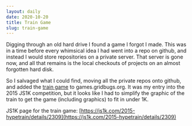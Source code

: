 ```yaml
---
layout: daily
date: 2020-10-20
title: Train Game
slug: train-game
---
```


Digging through an old hard drive I found a game I forgot I made.
This was in a time before every whimsical idea I had went into a
repo on github, and instead I would store repositories on a private
server. That server is gone now, and all that remains is the local
checkouts of projects on an almost forgotten hard disk.

So I salvaged what I could find, moving all the private repos onto
github, and added the [train game](https://games.gridbugs.org/train)
to games.gridbugs.org. It was my entry into the 2015 JS1K competition,
but it looks like I had to simplify the graphic of the train to get
the game (including graphics) to fit in under 1K.

JS1K page for the train game: [https://js1k.com/2015-hypetrain/details/2309](https://js1k.com/2015-hypetrain/details/2309)
